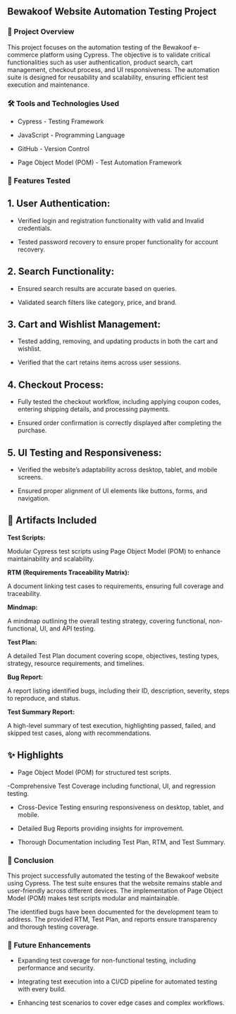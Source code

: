 ## Bewakoof Website Automation Testing Project

### 📌 Project Overview
This project focuses on the automation testing of the Bewakoof e-commerce platform using Cypress. The objective is to validate critical functionalities such as user authentication, product search, cart management, checkout process, and UI responsiveness. The automation suite is designed for reusability and scalability, ensuring efficient test execution and maintenance.

### 🛠️ Tools and Technologies Used

- Cypress - Testing Framework

- JavaScript - Programming Language

- GitHub - Version Control

- Page Object Model (POM) - Test Automation Framework
### 📂 Features Tested

## 1. User Authentication:

- Verified login and registration functionality with valid and Invalid credentials.

- Tested password recovery to ensure proper functionality for account recovery.

## 2. Search Functionality:

- Ensured search results are accurate based on queries.

- Validated search filters like category, price, and brand.

## 3. Cart and Wishlist Management:

- Tested adding, removing, and updating products in both the cart and wishlist.

- Verified that the cart retains items across user sessions.

## 4. Checkout Process:

- Fully tested the checkout workflow, including applying coupon codes, entering shipping details, and processing payments.

- Ensured order confirmation is correctly displayed after completing the purchase.

## 5. UI Testing and Responsiveness:

- Verified the website’s adaptability across desktop, tablet, and mobile screens.

- Ensured proper alignment of UI elements like buttons, forms, and navigation.

## 📄 Artifacts Included

**Test Scripts:**

Modular Cypress test scripts using Page Object Model (POM) to enhance maintainability and scalability.

**RTM (Requirements Traceability Matrix):**

A document linking test cases to requirements, ensuring full coverage and traceability.

**Mindmap:**

A mindmap outlining the overall testing strategy, covering functional, non-functional, UI, and API testing.

**Test Plan:**

A detailed Test Plan document covering scope, objectives, testing types, strategy, resource requirements, and timelines.

**Bug Report:**

A report listing identified bugs, including their ID, description, severity, steps to reproduce, and status.

**Test Summary Report:**

A high-level summary of test execution, highlighting passed, failed, and skipped test cases, along with recommendations.

## ✨ Highlights

- Page Object Model (POM) for structured test scripts.

-Comprehensive Test Coverage including functional, UI, and regression testing.

- Cross-Device Testing ensuring responsiveness on desktop, tablet, and mobile.

- Detailed Bug Reports providing insights for improvement.

- Thorough Documentation including Test Plan, RTM, and Test Summary.

### 📝 Conclusion

This project successfully automated the testing of the Bewakoof website using Cypress. The test suite ensures that the website remains stable and user-friendly across different devices. The implementation of Page Object Model (POM) makes test scripts modular and maintainable.

The identified bugs have been documented for the development team to address. The provided RTM, Test Plan, and reports ensure transparency and thorough testing coverage.

### 🚀 Future Enhancements

- Expanding test coverage for non-functional testing, including performance and security.

- Integrating test execution into a CI/CD pipeline for automated testing with every build.

- Enhancing test scenarios to cover edge cases and complex workflows.
